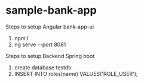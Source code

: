 # sample-bank-app

Steps to setup Angular bank-app-ui
1. npm i
2. ng serve --port 8081

Steps to setup Backend Spring boot
1. create database testdb
2. INSERT INTO roles(name) VALUES('ROLE_USER');

